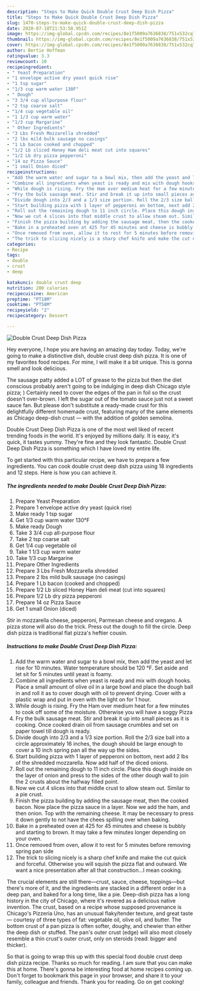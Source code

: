 ```yaml
---
description: "Steps to Make Quick Double Crust Deep Dish Pizza"
title: "Steps to Make Quick Double Crust Deep Dish Pizza"
slug: 1470-steps-to-make-quick-double-crust-deep-dish-pizza
date: 2020-07-18T21:53:58.951Z
image: https://img-global.cpcdn.com/recipes/8e1f5009a7636838/751x532cq70/double-crust-deep-dish-pizza-recipe-main-photo.jpg
thumbnail: https://img-global.cpcdn.com/recipes/8e1f5009a7636838/751x532cq70/double-crust-deep-dish-pizza-recipe-main-photo.jpg
cover: https://img-global.cpcdn.com/recipes/8e1f5009a7636838/751x532cq70/double-crust-deep-dish-pizza-recipe-main-photo.jpg
author: Bertie Hoffman
ratingvalue: 3.3
reviewcount: 10
recipeingredient:
- " Yeast Preparation"
- "1 envelope active dry yeast quick rise"
- "1 tsp sugar"
- "1/3 cup warm water 130F"
- " Dough"
- "3 3/4 cup allpurpose flour"
- "2 tsp coarse salt"
- "1/4 cup vegetable oil"
- "1 1/3 cup warm water"
- "1/3 cup Margarine"
- " Other Ingredients"
- "3 Lbs Fresh Mozzarella shredded"
- "2 lbs mild bulk sausage no casings"
- "1 Lb bacon cooked and chopped"
- "1/2 Lb sliced Honey Ham deli meat cut into squares"
- "1/2 Lb dry pizza pepperoni"
- "14 oz Pizza Sauce"
- "1 small Onion diced"
recipeinstructions:
- "Add the warm water and sugar to a bowl mix, then add the yeast and let rise for 10 minutes. Water temperature should be 120 °F. Set aside and let sit for 5 minutes until yeast is foamy."
- "Combine all ingredients when yeast is ready and mix with dough hooks. Place a small amount of olive oil in a large bowl and place the dough ball in and roll it as to cover dough with oil to prevent drying. Cover with a plastic wrap and put in oven with the light on for 1 hour."
- "While dough is rising. Fry the Ham over medium heat for a few minutes to cook off some of the moisture. Otherwise you will have a soggy Pizza"
- "Fry the bulk sausage meat. Stir and break it up into small pieces as it is cooking. Once cooked drain oil from sausage crumbles and set on paper towel till dough is ready."
- "Divide dough into 2/3 and a 1/3 size portion. Roll the 2/3 size ball into a circle approximately 16 inches, the dough should be large enough to cover a 10 inch spring pan all the way up the sides."
- "Start building pizza with 1 layer of pepperoni on bottom, next add 2 lbs of the shredded mozzarella. Now add half of the diced onions."
- "Roll out the remaining dough to 11 inch circle. Place this dough inside on the layer of onion and press to the sides of the other dough wall to join the 2 crusts about the halfway filled point."
- "Now we cut 4 slices into that middle crust to allow steam out. Similar to a pie crust."
- "Finish the pizza building by adding the sausage meat, then the cooked bacon. Now place the pizza sauce in a layer. Now we add the ham, and then onion. Top with the remaining cheese. It may be necessary to press it down gently to not have the chees spilling over when baking."
- "Bake in a preheated oven at 425 for 45 minutes and cheese is bubbly and starting to brown. It may take a few minutes longer depending on your oven."
- "Once removed from oven, allow it to rest for 5 minutes before removing spring pan side"
- "The trick to slicing nicely is a sharp chef knife and make the cut quick and forceful. Otherwise you will squish the pizza flat and outward. We want a nice presentation after all that construction...I mean cooking."
categories:
- Recipe
tags:
- double
- crust
- deep

katakunci: double crust deep 
nutrition: 200 calories
recipecuisine: American
preptime: "PT18M"
cooktime: "PT58M"
recipeyield: "2"
recipecategory: Dessert

---
```



![Double Crust Deep Dish Pizza](https://img-global.cpcdn.com/recipes/8e1f5009a7636838/751x532cq70/double-crust-deep-dish-pizza-recipe-main-photo.jpg)

Hey everyone, I hope you are having an amazing day today. Today, we're going to make a distinctive dish, double crust deep dish pizza. It is one of my favorites food recipes. For mine, I will make it a bit unique. This is gonna smell and look delicious.

The sausage patty added a LOT of grease to the pizza but then the diet conscious probably aren&#39;t going to be indulging in deep dish Chicago style pizza; ) Certainly need to cover the edges of the pan in foil so the crust doesn&#39;t over-brown. I left the sugar out of the tomato sauce just not a sweet sauce fan. But please don&#39;t substitute a ready-made crust for this delightfully different homemade crust, featuring many of the same elements as Chicago deep-dish crust — with the addition of golden semolina.

Double Crust Deep Dish Pizza is one of the most well liked of recent trending foods in the world. It's enjoyed by millions daily. It is easy, it's quick, it tastes yummy. They're fine and they look fantastic. Double Crust Deep Dish Pizza is something which I have loved my entire life.


To get started with this particular recipe, we have to prepare a few ingredients. You can cook double crust deep dish pizza using 18 ingredients and 12 steps. Here is how you can achieve it.

<!--inarticleads1-->

##### The ingredients needed to make Double Crust Deep Dish Pizza:

1. Prepare  Yeast Preparation
1. Prepare 1 envelope active dry yeast (quick rise)
1. Make ready 1 tsp sugar
1. Get 1/3 cup warm water 130°F
1. Make ready  Dough
1. Take 3 3/4 cup all-purpose flour
1. Take 2 tsp coarse salt
1. Get 1/4 cup vegetable oil
1. Take 1 1/3 cup warm water
1. Take 1/3 cup Margarine
1. Prepare  Other Ingredients
1. Prepare 3 Lbs Fresh Mozzarella shredded
1. Prepare 2 lbs mild bulk sausage (no casings)
1. Prepare 1 Lb bacon (cooked and chopped)
1. Prepare 1/2 Lb sliced Honey Ham deli meat (cut into squares)
1. Prepare 1/2 Lb dry pizza pepperoni
1. Prepare 14 oz Pizza Sauce
1. Get 1 small Onion (diced)


Stir in mozzarella cheese, pepperoni, Parmesan cheese and oregano. A pizza stone will also do the trick. Press out the dough to fill the circle. Deep dish pizza is traditional flat pizza&#39;s heftier cousin. 

<!--inarticleads2-->

##### Instructions to make Double Crust Deep Dish Pizza:

1. Add the warm water and sugar to a bowl mix, then add the yeast and let rise for 10 minutes. Water temperature should be 120 °F. Set aside and let sit for 5 minutes until yeast is foamy.
1. Combine all ingredients when yeast is ready and mix with dough hooks. Place a small amount of olive oil in a large bowl and place the dough ball in and roll it as to cover dough with oil to prevent drying. Cover with a plastic wrap and put in oven with the light on for 1 hour.
1. While dough is rising. Fry the Ham over medium heat for a few minutes to cook off some of the moisture. Otherwise you will have a soggy Pizza
1. Fry the bulk sausage meat. Stir and break it up into small pieces as it is cooking. Once cooked drain oil from sausage crumbles and set on paper towel till dough is ready.
1. Divide dough into 2/3 and a 1/3 size portion. Roll the 2/3 size ball into a circle approximately 16 inches, the dough should be large enough to cover a 10 inch spring pan all the way up the sides.
1. Start building pizza with 1 layer of pepperoni on bottom, next add 2 lbs of the shredded mozzarella. Now add half of the diced onions.
1. Roll out the remaining dough to 11 inch circle. Place this dough inside on the layer of onion and press to the sides of the other dough wall to join the 2 crusts about the halfway filled point.
1. Now we cut 4 slices into that middle crust to allow steam out. Similar to a pie crust.
1. Finish the pizza building by adding the sausage meat, then the cooked bacon. Now place the pizza sauce in a layer. Now we add the ham, and then onion. Top with the remaining cheese. It may be necessary to press it down gently to not have the chees spilling over when baking.
1. Bake in a preheated oven at 425 for 45 minutes and cheese is bubbly and starting to brown. It may take a few minutes longer depending on your oven.
1. Once removed from oven, allow it to rest for 5 minutes before removing spring pan side
1. The trick to slicing nicely is a sharp chef knife and make the cut quick and forceful. Otherwise you will squish the pizza flat and outward. We want a nice presentation after all that construction...I mean cooking.


The crucial elements are still there—crust, sauce, cheese, toppings—but there&#39;s more of it, and the ingredients are stacked in a different order in a deep pan, and baked for a long time, like a pie. Deep-dish pizza has a long history in the city of Chicago, where it&#39;s revered as a delicious native invention. The crust, based on a recipe whose supposed provenance is Chicago&#39;s Pizzeria Uno, has an unusual flaky/tender texture, and great taste — courtesy of three types of fat: vegetable oil, olive oil, and butter. The bottom crust of a pan pizza is often softer, doughy, and chewier than either the deep dish or stuffed. The pan&#39;s outer crust (edge) will also most closely resemble a thin crust&#39;s outer crust, only on steroids (read: bigger and thicker). 

So that is going to wrap this up with this special food double crust deep dish pizza recipe. Thanks so much for reading. I am sure that you can make this at home. There's gonna be interesting food at home recipes coming up. Don't forget to bookmark this page in your browser, and share it to your family, colleague and friends. Thank you for reading. Go on get cooking!
